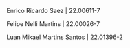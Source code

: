 Enrico Ricardo Saez | 22.00611-7

Felipe Nelli Martins | 22.00026-7

Luan Mikael Martins Santos | 22.01396-2